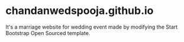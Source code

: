 # chandanwedspooja.github.io
It's  a marriage website for wedding event made by modifying the Start Bootstrap Open Sourced template.
